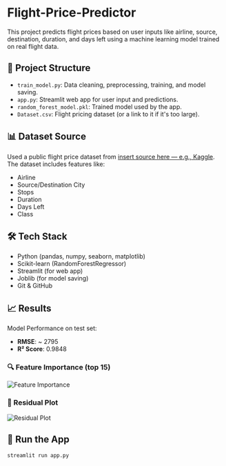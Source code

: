 # Flight-Price-Predictor

This project predicts flight prices based on user inputs like airline, source, destination, duration, and days left using a machine learning model trained on real flight data.

## 📁 Project Structure

- `train_model.py`: Data cleaning, preprocessing, training, and model saving.
- `app.py`: Streamlit web app for user input and predictions.
- `random_forest_model.pkl`: Trained model used by the app.
- `Dataset.csv`: Flight pricing dataset (or a link to it if it's too large).

## 📊 Dataset Source

Used a public flight price dataset from [insert source here — e.g., Kaggle](https://www.kaggle.com/). The dataset includes features like:
- Airline
- Source/Destination City
- Stops
- Duration
- Days Left
- Class

## 🛠️ Tech Stack

- Python (pandas, numpy, seaborn, matplotlib)
- Scikit-learn (RandomForestRegressor)
- Streamlit (for web app)
- Joblib (for model saving)
- Git & GitHub

## 📈 Results

Model Performance on test set:
- **RMSE**: ~ 2795
- **R² Score**: 0.9848

### 🔍 Feature Importance (top 15)
![Feature Importance](feature_importance.png)

### 🎯 Residual Plot
![Residual Plot](residuals.png)

## 🚀 Run the App

```bash
streamlit run app.py
